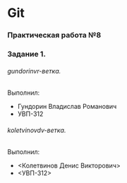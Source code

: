 # Git
### Практическая работа №8
### Задание 1.

###### gundorinvr-ветка. 

Выполнил:
* Гундорин Владислав Романович
* УВП-312

###### koletvinovdv-ветка. 

Выполнил:
* <Колетвинов Денис Викторович>
* <УВП-312>   

